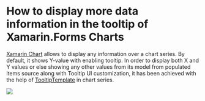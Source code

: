 # How to display more data information in the tooltip of Xamarin.Forms Charts
[Xamarin Chart](https://www.syncfusion.com/xamarin-ui-controls/xamarin-charts/chart-types/pie-chart) allows to display any information over a chart series. By default, it shows Y-value with enabling tooltip. In order to display both X and Y values or else showing any other values from its model from populated items source along with Tooltip UI customization, it has been achieved with the help of [TooltipTemplate](https://help.syncfusion.com/xamarin/charts/tooltip?cs-save-lang=1&cs-lang=xaml#tooltip-template) in chart series. 

![](https://github.com/SyncfusionExamples/How-to-display-more-data-information-in-the-tooltip-of-Xamarin.Forms-Charts/blob/main/Chart-Tooltip-Template.gif)

